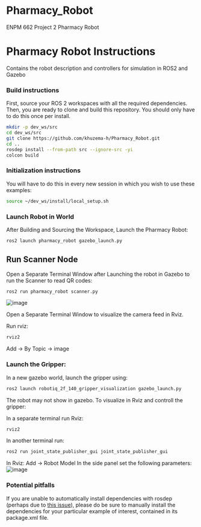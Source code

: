 # Pharmacy_Robot
ENPM 662 Project 2 Pharmacy Robot

# Pharmacy Robot Instructions
Contains the robot description and controllers for simulation in ROS2 and Gazebo

### Build instructions

First, source your ROS 2 workspaces with all the required dependencies.
Then, you are ready to clone and build this repository.
You should only have to do this once per install.

```sh
mkdir -p dev_ws/src
cd dev_ws/src
git clone https://github.com/khuzema-h/Pharmacy_Robot.git
cd ..
rosdep install --from-path src --ignore-src -yi
colcon build
```

### Initialization instructions

You will have to do this in every new session in which you wish to use these examples:

```sh
source ~/dev_ws/install/local_setup.sh
```

### Launch Robot in World

After Building and Sourcing the Workspace, Launch the Pharmacy Robot:

```sh
ros2 launch pharmacy_robot gazebo_launch.py
```
## Run Scanner Node

Open a Separate Terminal Window after Launching the robot in Gazebo to run the Scanner to read QR codes:

```sh
ros2 run pharmacy_robot scanner.py
```
![image](https://github.com/user-attachments/assets/ddaca3d2-5588-45ae-a0d4-5ac14c74bd46)

Open a Separate Terminal Window to visualize the camera feed in Rviz.

Run rviz:

```sh
rviz2
```
Add -> By Topic -> image


### Launch the Gripper:

In a new gazebo world, launch the gripper using: 

```sh
ros2 launch robotiq_2f_140_gripper_visualization gazebo_launch.py
```
The robot may not show in gazebo. To visualize in Rviz and controll the gripper:

In a separate terminal run Rviz:

```sh
rviz2
```
In another terminal run:

```sh
ros2 run joint_state_publisher_gui joint_state_publisher_gui
```
In Rviz:
Add -> Robot Model 
In the side panel set the following parameters:
![image](https://github.com/user-attachments/assets/d1e3c82f-75c8-4ae0-8d54-6e87151feda0)





### Potential pitfalls

If you are unable to automatically install dependencies with rosdep (perhaps due to [this issue](https://github.com/ros-infrastructure/rosdep/issues/733)), please do be sure to manually install the dependencies for your particular example of interest, contained in its package.xml file.
